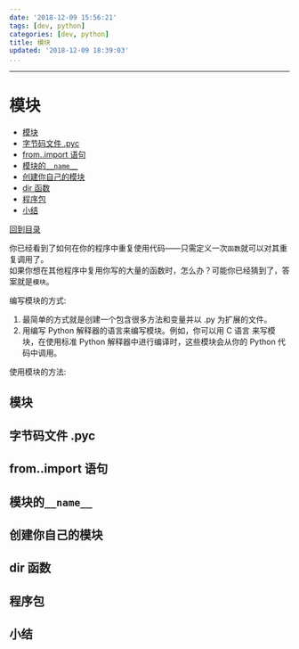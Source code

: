 ```yaml
---
date: '2018-12-09 15:56:21'
tags: [dev, python]
categories: [dev, python]
title: 模块
updated: '2018-12-09 18:39:03'
...
```

---
# 模块
<!-- MarkdownTOC -->

- [模块](#%E6%A8%A1%E5%9D%97)
- [字节码文件 .pyc](#%E5%AD%97%E8%8A%82%E7%A0%81%E6%96%87%E4%BB%B6-pyc)
- [from..import 语句](#fromimport-%E8%AF%AD%E5%8F%A5)
- [模块的`__name__`](#%E6%A8%A1%E5%9D%97%E7%9A%84__name__)
- [创建你自己的模块](#%E5%88%9B%E5%BB%BA%E4%BD%A0%E8%87%AA%E5%B7%B1%E7%9A%84%E6%A8%A1%E5%9D%97)
- [dir 函数](#dir-%E5%87%BD%E6%95%B0)
- [程序包](#%E7%A8%8B%E5%BA%8F%E5%8C%85)
- [小结](#%E5%B0%8F%E7%BB%93)

<!-- /MarkdownTOC -->
[回到目录](./index.md)

你已经看到了如何在你的程序中重复使用代码——只需定义一次`函数`就可以对其重复调用了。  
如果你想在其他程序中复用你写的大量的函数时，怎么办？可能你已经猜到了，答案就是`模块`。

编写模块的方式:
1.  最简单的方式就是创建一个包含很多方法和变量并以 .py 为扩展的文件。
2.  用编写 Python 解释器的语言来编写模块。例如，你可以用 C 语言 来写模块，在使用标准 Python 解释器中进行编译时，这些模块会从你的 Python 代码中调用。

使用模块的方法:

<a id="%E6%A8%A1%E5%9D%97"></a>
## 模块
<a id="%E5%AD%97%E8%8A%82%E7%A0%81%E6%96%87%E4%BB%B6-pyc"></a>
## 字节码文件 .pyc
<a id="fromimport-%E8%AF%AD%E5%8F%A5"></a>
## from..import 语句
<a id="%E6%A8%A1%E5%9D%97%E7%9A%84__name__"></a>
## 模块的`__name__`
<a id="%E5%88%9B%E5%BB%BA%E4%BD%A0%E8%87%AA%E5%B7%B1%E7%9A%84%E6%A8%A1%E5%9D%97"></a>
## 创建你自己的模块
<a id="dir-%E5%87%BD%E6%95%B0"></a>
## dir 函数
<a id="%E7%A8%8B%E5%BA%8F%E5%8C%85"></a>
## 程序包
<a id="%E5%B0%8F%E7%BB%93"></a>
## 小结
